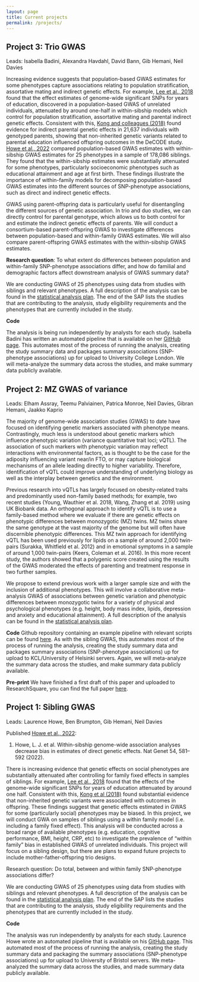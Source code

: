 ```yaml
---
layout: page
title: Current projects
permalink: /projects/
---
```


## Project 3: Trio GWAS

Leads: Isabella Badini, Alexandra Havdahl, David Bann, Gib Hemani, Neil Davies

Increasing evidence suggests that population-based GWAS estimates for some phenotypes capture associations relating to population stratification, assortative mating and indirect genetic effects. For example, [Lee et al., 2018](https://www.nature.com/articles/s41588-018-0147-3) found that the effect estimates of genome-wide significant SNPs for years of education, discovered in a population-based GWAS of unrelated individuals, attenuated by around one-half in within-sibship models which control for population stratification, assortative mating and parental indirect genetic effects. Consistent with this, [Kong and colleagues (2018)](https://www.science.org/doi/10.1126/science.aan6877) found evidence for indirect parental genetic effects in 21,637 individuals with genotyped parents, showing that non-inherited genetic variants related to parental education influenced offspring outcomes in the DeCODE study. [Howe et al., 2022](https://www.nature.com/articles/s41588-022-01062-7) compared population-based GWAS estimates with within-sibship GWAS estimates for 25 phenotypes in a sample of 178,086 siblings. They found that the within-sibship estimates were substantially attenuated for some phenotypes, particularly socioeconomic phenotypes such as educational attainment and age at first birth. These findings illustrate the importance of within-family models for decomposing population-based GWAS estimates into the different sources of SNP-phenotype associations, such as direct and indirect genetic effects.

GWAS using parent-offspring data is particularly useful for disentangling the different sources of genetic association. In trio and duo studies, we can directly control for parental genotype, which allows us to both control for and estimate the indirect genetic effects of parents. We will conduct a consortium-based parent-offspring GWAS to investigate differences between population-based and within-family GWAS estimates. We will also compare parent-offspring GWAS estimates with the within-sibship GWAS estimates.

**Research question**: To what extent do differences between population and within-family SNP-phenotype associations differ, and how do familial and demographic factors affect downstream analysis of GWAS summary data? 

We are conducting GWAS of 25 phenotypes using data from studies with siblings and relevant phenotypes. A full description of the analysis can be found in the [statistical analysis plan](https://docs.google.com/document/d/1Jsf1r3YFPZjuKyYnXh6ekP03AS6_mm34usEREeHuC9Y/edit?usp=sharing). The end of the SAP lists the studies that are contributing to the analysis, study eligibility requirements and the phenotypes that are currently included in the study.

**Code**


The analysis is being run independently by analysts for each study. Isabella Badini has written an automated pipeline that is available on her [GitHub page](https://github.com/isabellabadini/TrioGWAS). This automates most of the process of running the analysis, creating the study summary data and packages summary associations (SNP-phenotype associations) up for upload to University College London. We will meta-analyze the summary data across the studies, and make summary data publicly available.

## Project 2: MZ GWAS of variance

Leads: Elham Assray, Teemu Palviainen, Patrica Monroe, Neil Davies, Gibran Hemani, Jaakko Kaprio

The majority of genome-wide association studies (GWAS) to date have focused on identifying genetic markers associated with phenotype means. Contrastingly, much less is understood about genetic markers which influence phenotypic variation (variance quantitative trait loci; vQTL). The association of such markers with phenotypic variation may reflect interactions with environmental factors, as is thought to be the case for the adiposity influencing variant near/in FTO, or may capture biological mechanisms of an allele leading directly to higher variability. Therefore, identification of vQTL could improve understanding of underlying biology as well as the interplay between genetics and the environment.

Previous research into vQTLs has largely focused on obesity-related traits and predominantly used non-family based methods; for example, two recent studies (Young, Wauthier et al. 2018, Wang, Zhang et al. 2019) using UK Biobank data. An orthogonal approach to identify vQTL is to use a family-based method where we evaluate if there are genetic effects on phenotypic differences between monozygotic (MZ) twins. MZ twins share the same genotype at the vast majority of the genome but will often have discernible phenotypic differences. This MZ twin approach for identifying vQTL has been used previously for lipids on a sample of around 2,000 twin-pairs (Surakka, Whitfield et al. 2012) and in emotional symptoms in a sample of around 1,000 twin-pairs (Keers, Coleman et al. 2016). In this more recent study, the authors showed that a polygenic score created using the results of the GWAS moderated the effects of parenting and treatment response in two further samples. 

We propose to extend previous work with a larger sample size and with the inclusion of additional phenotypes. This will involve a collaborative meta-analysis GWAS of associations between genetic variation and phenotypic differences between monozygotic twins for a variety of physical and psychological phenotypes (e.g. height, body mass index, lipids, depression and anxiety and educational attainment). A full description of the analysis can be found in the [statistical analysis plan](https://docs.google.com/document/d/1xyl9-z5SFDThLKy8U4s6YajjeyhZ7nJ-/edit?usp=sharing&ouid=109894450388197632569&rtpof=true&sd=true).

**Code**
Github repository containing an example pipeline with relevant scripts can be found [here](https://github.com/LaurenceHowe/MZTwins-vQTL). As with the sibling GWAS, this automates most of the process of running the analysis, creating the study summary data and packages summary associations (SNP-phenotype associations) up for upload to KCL/University of Helsinki servers. Again, we will meta-analyze the summary data across the studies, and make summary data publicly available.

**Pre-print**
We have finished a first draft of this paper and uploaded to ResearchSquare, you can find the full paper [here](https://www.researchsquare.com/article/rs-4333635/v1).

## Project 1: Sibling GWAS

Leads: Laurence Howe, Ben Brumpton, Gib Hemani, Neil Davies

Published [Howe et al., 2022](https://www.nature.com/articles/s41588-022-01062-7):

1. Howe, L. J. et al. Within-sibship genome-wide association analyses decrease bias in estimates of direct genetic effects. Nat Genet 54, 581–592 (2022).

There is increasing evidence that genetic effects on social phenotypes are substantially attenuated after controlling for family fixed effects in samples of siblings. For example, [Lee et al., 2018](https://www.nature.com/articles/s41588-018-0147-3) found that the effects of the genome-wide significant SNPs for years of education attenuated by around one half. Consistent with this, [Kong et al (2018)](https://science.sciencemag.org/content/359/6374/424) found substantial evidence that non-inherited genetic variants were associated with outcomes in offspring. These findings suggest that genetic effects estimated in GWAS for some (particularly social) phenotypes may be biased. In this project, we will conduct GWA on samples of siblings using a within family model (i.e. including a family fixed effect). This analysis will be conducted across a broad range of available phenotypes (e.g. education, cognitive performance, BMI, height, CRP, etc) to investigate the prevalence of “within family” bias in established GWAS of unrelated individuals. This project will focus on a sibling design, but there are plans to expand future projects to include mother-father-offspring trio designs.

Research question: Do total, between and within family SNP-phenotype associations differ?

We are conducting GWAS of 25 phenotypes using data from studies with siblings and relevant phenotypes. A full description of the analysis can be found in the [statistical analysis plan](https://docs.google.com/document/d/1A9HbwdVEnSul7eSeTdYfLtH1rkjTv5VMYVBs0wfZnxQ/edit?usp=sharing). The end of the SAP lists the studies that are contributing to the analysis, study eligibility requirements and the phenotypes that are currently included in the study.

**Code**

The analysis was run independently by analysts for each study. Laurence Howe wrote an automated pipeline that is available on his [GitHub page](https://github.com/LaurenceHowe/SiblingGWAS). This automated most of the process of running the analysis, creating the study summary data and packaging the summary associations (SNP-phenotype associations) up for upload to University of Bristol servers. We meta-analyzed the summary data across the studies, and made summary data publicly available.

